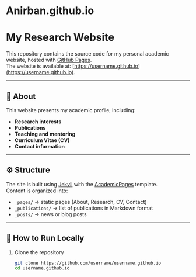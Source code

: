 # Anirban.github.io
# My Research Website

This repository contains the source code for my personal academic website, hosted with [GitHub Pages](https://pages.github.com/).  
The website is available at: [https://username.github.io](https://username.github.io).

---

## 📌 About
This website presents my academic profile, including:
- **Research interests**  
- **Publications**  
- **Teaching and mentoring**  
- **Curriculum Vitae (CV)**  
- **Contact information**  

---

## ⚙️ Structure
The site is built using [Jekyll](https://jekyllrb.com/) with the [AcademicPages](https://academicpages.github.io/) template.  
Content is organized into:
- `_pages/` → static pages (About, Research, CV, Contact)  
- `_publications/` → list of publications in Markdown format  
- `_posts/` → news or blog posts  

---

## 🚀 How to Run Locally
1. Clone the repository  
   ```bash
   git clone https://github.com/username/username.github.io
   cd username.github.io

